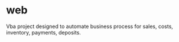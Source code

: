 # web
Vba project designed to automate business process for sales, costs, inventory, payments, deposits.
